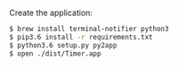 
Create the application:
```sh
$ brew install terminal-notifier python3
$ pip3.6 install -r requirements.txt
$ python3.6 setup.py py2app
$ open ./dist/Timer.app
```
